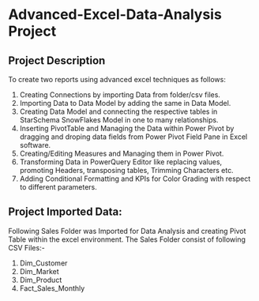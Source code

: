 # Advanced-Excel-Data-Analysis Project

## Project Description

To create two reports using advanced excel techniques as follows:

1. Creating Connections by importing Data from folder/csv files.
2. Importing Data to Data Model by adding the same in Data Model.
3. Creating Data Model and connecting the respective tables in StarSchema SnowFlakes Model in one to many relationships.
4. Inserting PivotTable and Managing the Data within Power Pivot by dragging and droping data fields from Power Pivot Field Pane in Excel software.
5. Creating/Editing Measures and Managing them in Power Pivot.
6. Transforming Data in PowerQuery Editor like replacing values, promoting Headers, transposing tables, Trimming Characters etc.
7. Adding Conditional Formatting and KPIs for Color Grading with respect to different parameters.

## Project Imported Data:
Following Sales Folder was Imported for Data Analysis and creating Pivot Table within the excel environment. The Sales Folder consist of following CSV Files:-

1. Dim_Customer 
2. Dim_Market
3. Dim_Product
4. Fact_Sales_Monthly 
